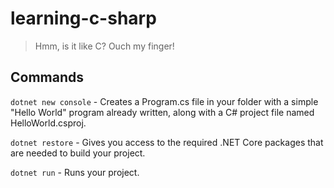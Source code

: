 # learning-c-sharp

> Hmm, is it like C? Ouch my finger!

## Commands

`dotnet new console` - Creates a Program.cs file in your folder with a simple "Hello World" program already written, along with a C# project file named HelloWorld.csproj.

`dotnet restore` - Gives you access to the required .NET Core packages that are needed to build your project.

`dotnet run` - Runs your project.
